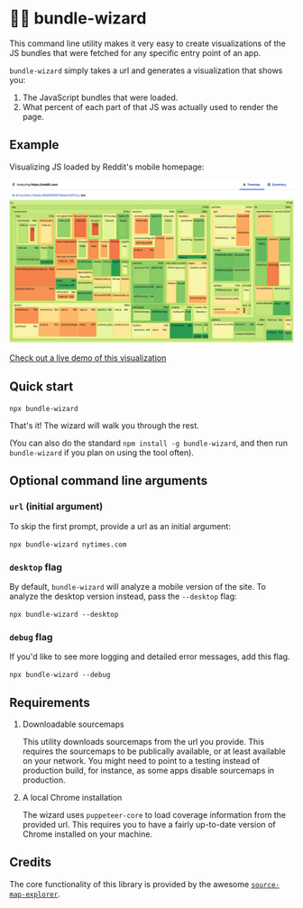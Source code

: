 # 🧙‍♂️ bundle-wizard

This command line utility makes it very easy to create visualizations of the JS bundles that were fetched for any specific entry point of an app.

`bundle-wizard` simply takes a url and generates a visualization that shows you:

1. The JavaScript bundles that were loaded.
2. What percent of each part of that JS was actually used to render the page.

## Example

Visualizing JS loaded by Reddit's mobile homepage:

<a href="bundle-wizard.surge.sh">
<img src="./reddit-mobile-analysis.png" alt="analysis of the reddit mobile sitee">
</a>

[Check out a live demo of this visualization](https://bundle-wizard.surge.sh)

## Quick start

`npx bundle-wizard`

That's it! The wizard will walk you through the rest.

(You can also do the standard `npm install -g bundle-wizard`, and then run `bundle-wizard` if you plan on using the tool often).

## Optional command line arguments

### `url` (initial argument)

To skip the first prompt, provide a url as an initial argument:

`npx bundle-wizard nytimes.com`

### `desktop` flag

By default, `bundle-wizard` will analyze a mobile version of the site. To analyze the desktop version instead, pass the `--desktop` flag:

`npx bundle-wizard --desktop`

### `debug` flag

If you'd like to see more logging and detailed error messages, add this flag.

`npx bundle-wizard --debug`

## Requirements

1. Downloadable sourcemaps

   This utility downloads sourcemaps from the url you provide. This requires the sourcemaps to be publically available, or at least available on your network. You might need to point to a testing instead of production build, for instance, as some apps disable sourcemaps in production.

2. A local Chrome installation

   The wizard uses `puppeteer-core` to load coverage information from the provided url. This requires you to have a fairly up-to-date version of Chrome installed on your machine.

## Credits

The core functionality of this library is provided by the awesome [`source-map-explorer`](https://github.com/danvk/source-map-explorer).

